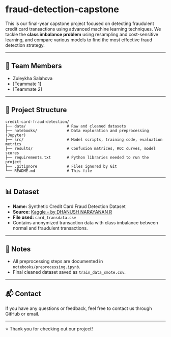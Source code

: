 # fraud-detection-capstone

This is our final-year capstone project focused on detecting fraudulent credit card transactions using advanced machine learning techniques. We tackle the **class imbalance problem** using resampling and cost-sensitive learning, and compare various models to find the most effective fraud detection strategy.

---

## 👥 Team Members

- Zuleykha Salahova
- [Teammate 1]
- [Teammate 2]
  
---

## 📁 Project Structure

```
credit-card-fraud-detection/
├── data/                  # Raw and cleaned datasets
├── notebooks/             # Data exploration and preprocessing (Jupyter)
├── src/                   # Model scripts, training code, evaluation metrics
├── results/               # Confusion matrices, ROC curves, model scores
├── requirements.txt       # Python libraries needed to run the project
├── .gitignore             # Files ignored by Git
└── README.md              # This file
```

---

## 📊 Dataset

- **Name:** Synthetic Credit Card Fraud Detection Dataset
- **Source:** [Kaggle - by DHANUSH NARAYANAN R](https://www.kaggle.com/datasets/dhanushnarayananr/synthetic-credit-card-transactions)
- **File used:** `card_transdata.csv`
- Contains anonymized transaction data with class imbalance between normal and fraudulent transactions.

---

## 📌 Notes

- All preprocessing steps are documented in `notebooks/preprocessing.ipynb`.
- Final cleaned dataset saved as `train_data_smote.csv`.

---

## 📬 Contact

If you have any questions or feedback, feel free to contact us through GitHub or email.

---

⭐️ Thank you for checking out our project!
